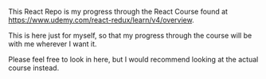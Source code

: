 This React Repo is my progress through the React Course found at https://www.udemy.com/react-redux/learn/v4/overview.

This is here just for myself, so that my progress through the course will be with me wherever I want it.

Please feel free to look in here, but I would recommend looking at the actual course instead.
